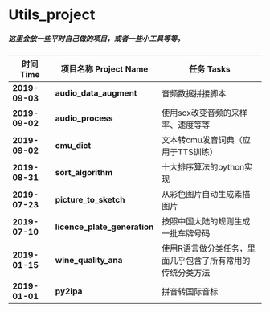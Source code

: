 # Utils_project


##### 这里会放一些平时自己做的项目，或者一些小工具等等。



| 时间 Time      | 项目名称 Project Name        | 任务 Tasks                                                |
| -------------- | ---------------------------- | --------------------------------------------------------- |
| **2019-09-03** | **audio_data_augment**       | 音频数据拼接脚本                                          |
| **2019-09-02** | **audio_process**            | 使用sox改变音频的采样率、速度等等                         |
| **2019-09-02** | **cmu_dict**                 | 文本转cmu发音词典（应用于TTS训练）                        |
| **2019-08-31** | **sort_algorithm**           | 十大排序算法的python实现                                  |
| **2019-07-23** | **picture_to_sketch**        | 从彩色图片自动生成素描图片                                |
| **2019-07-10** | **licence_plate_generation** | 按照中国大陆的规则生成一批车牌号码                        |
| **2019-01-15** | **wine_quality_ana**         | 使用R语言做分类任务，里面几乎包含了所有常用的传统分类方法 |
| **2019-01-01** | **py2ipa**                   | 拼音转国际音标                                            |

